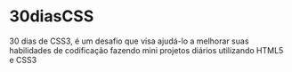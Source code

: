 # 30diasCSS
30 dias de CSS3, é um desafio que visa ajudá-lo a melhorar suas habilidades de codificação fazendo mini projetos diários utilizando HTML5 e CSS3
